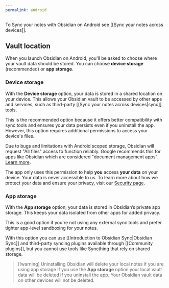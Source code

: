 ```yaml
---
permalink: android
---
```

To Sync your notes with Obsidian on Android see [[Sync your notes across devices]].

## Vault location

When you launch Obsidian on Android, you'll be asked to choose where your vault data should be stored. You can choose **device storage** (recommended) or **app storage**.

### Device storage

With the **Device storage** option, your data is stored in a shared location on your device. This allows your Obsidian vault to be accessed by other apps and services, such as third-party [[Sync your notes across devices|sync]] tools.

This is the recommended option because it offers better compatibility with sync tools and ensures your data persists even if you uninstall the app. However, this option requires additional permissions to access your device's files.

Due to bugs and limitations with Android scoped storage, Obsidian will request "All files" access to function reliably. Google recommends this for apps like Obsidian which are considered "document management apps". [Learn more](https://developer.android.com/training/data-storage/manage-all-files).

The app only uses this permission to help **you** access **your data** on your device. Your data is never accessible to us. To learn more about how we protect your data and ensure your privacy, visit our [Security page](https://obsidian.md/security).

### App storage

With the **App storage** option, your data is stored in Obsidian’s private app storage. This keeps your data isolated from other apps for added privacy.

This is a good option if you're not using any external sync tools and prefer tighter app-level sandboxing for your notes.

With this option you can use [[Introduction to Obsidian Sync|Obsidian Sync]] and third-party syncing plugins available through [[Community plugins]], but you cannot use tools like Syncthing that rely on shared storage.

> [!warning] Uninstalling Obsidian will delete your local notes if you are using app storage
> If you use the **App storage** option your local vault data will be deleted if you uninstall the app. Your Obsidian vault data on other devices will not be deleted.
